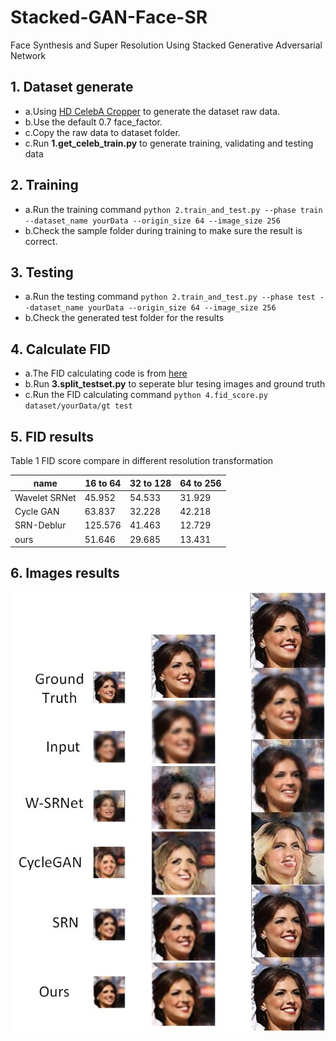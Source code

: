 # Stacked-GAN-Face-SR
Face Synthesis and Super Resolution Using Stacked Generative Adversarial Network

## 1. Dataset generate
- a.Using [HD CelebA Cropper](https://github.com/LynnHo/HD-CelebA-Cropper) to generate the dataset raw data.
- b.Use the default 0.7 face_factor.
- c.Copy the raw data to dataset folder.
- c.Run **1.get_celeb_train.py** to generate training, validating and testing data

## 2. Training
- a.Run the training command
`python 2.train_and_test.py --phase train --dataset_name yourData --origin_size 64 --image_size 256`
- b.Check the sample folder during training to make sure the result is correct.

## 3. Testing
- a.Run the testing command
`python 2.train_and_test.py --phase test --dataset_name yourData --origin_size 64 --image_size 256`
- b.Check the generated test folder for the results

## 4. Calculate FID
- a.The FID calculating code is from [here](https://github.com/mseitzer/pytorch-fid)
- b.Run **3.split_testset.py** to seperate blur tesing images and ground truth
- c.Run the FID calculating command
`python 4.fid_score.py dataset/yourData/gt test`

## 5. FID results
Table 1 FID score compare in different resolution transformation

| name | 16 to 64 | 32 to 128 | 64 to 256 |
| --- | --- | --- | --- |
| Wavelet SRNet | 45.952 | 54.533 | 31.929 |
|Cycle GAN |63.837|32.228|42.218|
|SRN-Deblur |125.576|41.463|12.729|
|ours |51.646|29.685|13.431|

## 6. Images results
![Fig](Fig.jpg)
